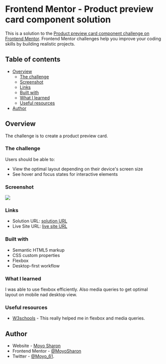 # Frontend Mentor - Product preview card component solution

This is a solution to the [Product preview card component challenge on Frontend Mentor](https://www.frontendmentor.io/challenges/product-preview-card-component-GO7UmttRfa). Frontend Mentor challenges help you improve your coding skills by building realistic projects. 

## Table of contents

- [Overview](#overview)
  - [The challenge](#the-challenge)
  - [Screenshot](#screenshot)
  - [Links](#links)
  - [Built with](#built-with)
  - [What I learned](#what-i-learned)
  - [Useful resources](#useful-resources)
- [Author](#author)

## Overview
The challenge is to create a product preview card.

### The challenge

Users should be able to:

- View the optimal layout depending on their device's screen size
- See hover and focus states for interactive elements

### Screenshot

![](./screenshot.jpg)

### Links

- Solution URL: [solution URL](https://your-solution-url.com)
- Live Site URL: [live site URL](https://productcard-moyo.netlify.app/)

### Built with

- Semantic HTML5 markup
- CSS custom properties
- Flexbox
- Desktop-first workflow


### What I learned

I was able to use flexbox efficiently. Also media queries to get optimal layout on mobile nad desktop view.



### Useful resources

- [W3schools](https://www.w3schools.com) - This really helped me in flexbox and media queries.

## Author

- Website - [Moyo Sharon](https://github.com/MoyoSharon)
- Frontend Mentor - [@MoyoSharon](https://www.frontendmentor.io/profile/MoyoSharon)
- Twitter - [@Moyo_61](https://www.twitter.com/moyo_61).
